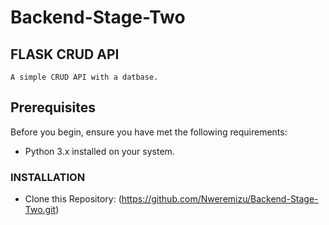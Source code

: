 # Backend-Stage-Two

## FLASK CRUD API
    A simple CRUD API with a datbase.

## Prerequisites

Before you begin, ensure you have met the following requirements:

- Python 3.x installed on your system.


### INSTALLATION
* Clone this Repository:
    (https://github.com/Nweremizu/Backend-Stage-Two.git)
